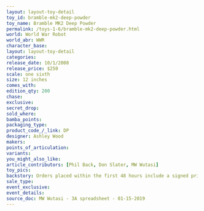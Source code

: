 ```yaml
---
layout: layout-toy-detail 
toy_id: bramble-mk2-deep-powder
toy_name: Bramble MK2 Deep Powder
permalink: /toys-1-6/bramble-mk2-deep-powder.html
world: World War Robot
world_abr: WWR
character_base: 
layout: layout-toy-detail
categories: 
release_date: 10/1/2008
release_price: $250 
scale: one sixth
size: 12 inches
comes_with: 
edition_qty: 200
chase: 
exclusive: 
secret_drop: 
sold_where: 
bamba_points: 
packaging_type: 
product_code_/_link: DP
designer: Ashley Wood
makers: 
points_of_articulation: 
variants: 
you_might_also_like: 
article_contributors: [Phil Back, Don Slater, MW Wutasi]
toy_pics: 
backstory: Orders placed within the first 48 hours include a signed print
sale_type: 
event_exclusive: 
event_details: 
source_doc: MW Wutasi - 3A spreadsheet - 01-15-2019
---
```

